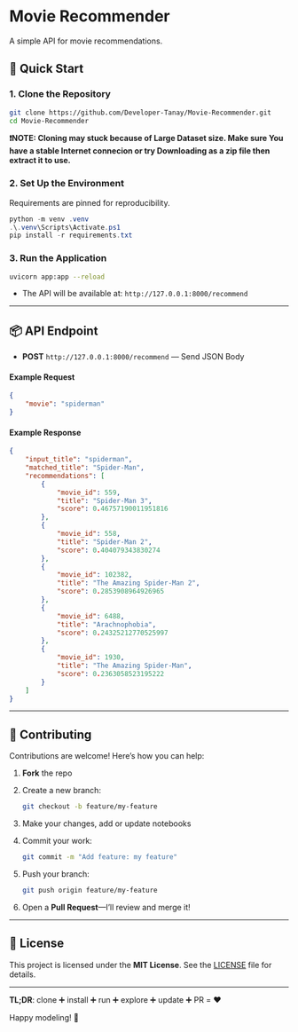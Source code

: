 # __Movie Recommender__

A simple API for movie recommendations.

## 🚀 Quick Start

### 1. Clone the Repository

```bash
git clone https://github.com/Developer-Tanay/Movie-Recommender.git
cd Movie-Recommender
```
**❗NOTE: Cloning may stuck because of Large Dataset size. Make sure You have a stable Internet connecion or try Downloading as a zip file then extract it to use.**

### 2. Set Up the Environment

Requirements are pinned for reproducibility.

```powershell
python -m venv .venv
.\.venv\Scripts\Activate.ps1
pip install -r requirements.txt
```

### 3. Run the Application

```bash
uvicorn app:app --reload
```

- The API will be available at: `http://127.0.0.1:8000/recommend`

---

## 📦 API Endpoint

- **POST** `http://127.0.0.1:8000/recommend` — Send JSON Body

#### Example Request

```json
{
    "movie": "spiderman"
}
```

#### Example Response

```json
{
    "input_title": "spiderman",
    "matched_title": "Spider-Man",
    "recommendations": [
        {
            "movie_id": 559,
            "title": "Spider-Man 3",
            "score": 0.46757190011951816
        },
        {
            "movie_id": 558,
            "title": "Spider-Man 2",
            "score": 0.404079343830274
        },
        {
            "movie_id": 102382,
            "title": "The Amazing Spider-Man 2",
            "score": 0.2853908964926965
        },
        {
            "movie_id": 6488,
            "title": "Arachnophobia",
            "score": 0.24325212770525997
        },
        {
            "movie_id": 1930,
            "title": "The Amazing Spider-Man",
            "score": 0.2363058523195222
        }
    ]
}
```

---

## 🤝 Contributing

Contributions are welcome! Here’s how you can help:

1. **Fork** the repo
2. Create a new branch:

     ```bash
     git checkout -b feature/my-feature
     ```
3. Make your changes, add or update notebooks
4. Commit your work:

     ```bash
     git commit -m "Add feature: my feature"
     ```
5. Push your branch:

     ```bash
     git push origin feature/my-feature
     ```
6. Open a **Pull Request**—I’ll review and merge it!

---

## 📝 License

This project is licensed under the **MIT License**. See the [LICENSE](LICENSE) file for details.

---

**TL;DR**: clone ➕ install ➕ run ➕ explore ➕ update ➕ PR = ❤️

Happy modeling! 🚀
